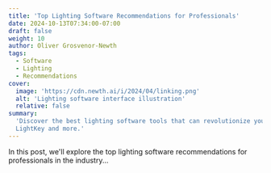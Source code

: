 ```yaml
---
title: 'Top Lighting Software Recommendations for Professionals'
date: 2024-10-13T07:34:00-07:00
draft: false
weight: 10
author: Oliver Grosvenor-Newth
tags:
  - Software
  - Lighting
  - Recommendations
cover:
  image: 'https://cdn.newth.ai/i/2024/04/linking.png'
  alt: 'Lighting software interface illustration'
  relative: false
summary:
  'Discover the best lighting software tools that can revolutionize your projects, including
  LightKey and more.'
---
```


In this post, we'll explore the top lighting software recommendations for professionals in the
industry...
